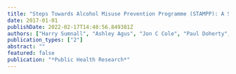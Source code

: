 ```yaml
---
title: "Steps Towards Alcohol Misuse Prevention Programme (STAMPP): A School-and Community-Based Cluster Randomised Controlled Trial"
date: 2017-01-01
publishDate: 2022-02-17T14:48:56.849381Z
authors: ["Harry Sumnall", "Ashley Agus", "Jon C Cole", "Paul Doherty", "David Foxcroft", "Séamus Harvey", "MT McKay", "Lynn Murphy", "Andrew Percy"]
publication_types: ["2"]
abstract: ""
featured: false
publication: "*Public Health Research*"
---
```


